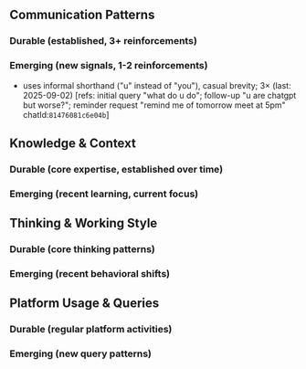 ## Communication Patterns
### Durable (established, 3+ reinforcements)

### Emerging (new signals, 1-2 reinforcements)
- uses informal shorthand ("u" instead of "you"), casual brevity; 3× (last: 2025-09-02) [refs: initial query "what do u do"; follow-up "u are chatgpt but worse?"; reminder request "remind me of tomorrow meet at 5pm" chatId:`81476081c6e04b`]

## Knowledge & Context
### Durable (core expertise, established over time)

### Emerging (recent learning, current focus)

## Thinking & Working Style
### Durable (core thinking patterns)

### Emerging (recent behavioral shifts)

## Platform Usage & Queries
### Durable (regular platform activities)

### Emerging (new query patterns)